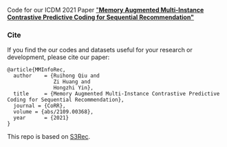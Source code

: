 Code for our ICDM 2021 Paper ["**Memory Augmented Multi-Instance Contrastive Predictive Coding for Sequential Recommendation"**](https://arxiv.org/abs/2109.00368)


### Cite
If you find the our codes and datasets useful for your research or development, please cite our paper:

```
@article{MMInfoRec,
  author    = {Ruihong Qiu and
               Zi Huang and
               Hongzhi Yin},
  title     = {Memory Augmented Multi-Instance Contrastive Predictive Coding for Sequential Recommendation},
  journal = {CoRR},
  volume = {abs/2109.00368},
  year      = {2021}
}
```

This repo is based on [S3Rec](https://github.com/aHuiWang/CIKM2020-S3Rec).